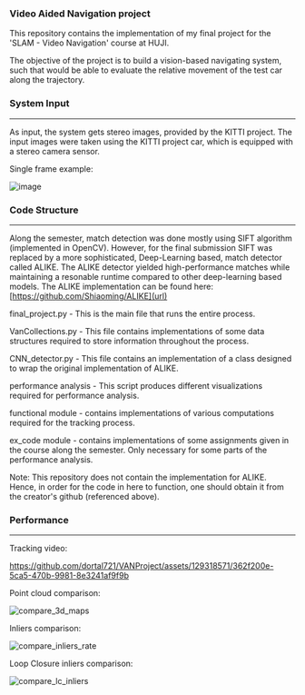### Video Aided Navigation project ### 

This repository contains the implementation of my final project for the 'SLAM - Video Navigation' course at HUJI. 

The objective of the project is to build a vision-based navigating system, such that would be able to evaluate the relative movement of the test car along the trajectory.  

### System Input ### 
***
As input, the system gets stereo images, provided by the KITTI project. The input images were taken using the KITTI project car, which is equipped with a stereo camera sensor.

Single frame example: 

![image](https://github.com/dortal721/VANProject/assets/129318571/8ab5f585-70cc-46e8-b096-472a111d8188)

### Code Structure ### 
***
Along the semester, match detection was done mostly using SIFT algorithm (implemented in OpenCV). However, for the final submission SIFT was replaced by a more sophisticated, Deep-Learning based, match detector called ALIKE. The ALIKE detector yielded high-performance matches while maintaining a resonable runtime compared to other deep-learning based models. The ALIKE implementation can be found here: [https://github.com/Shiaoming/ALIKE](url)

final_project.py - This is the main file that runs the entire process. 

VanCollections.py - This file contains implementations of some data structures required to store information throughout the process. 

CNN_detector.py - This file contains an implementation of a class designed to wrap the original implementation of ALIKE. 

performance analysis - This script produces different visualizations required for performance analysis. 

functional module - contains implementations of various computations required for the tracking process. 

ex_code module - contains implementations of some assignments given in the course along the semester. Only necessary for some parts of the performance analysis. 

Note: This repository does not contain the implementation for ALIKE. Hence, in order for the code in here to function, one should obtain it from the creator's github (referenced above).


### Performance ### 
*** 
Tracking video:

https://github.com/dortal721/VANProject/assets/129318571/362f200e-5ca5-470b-9981-8e3241af9f9b  

Point cloud comparison: 

![compare_3d_maps](https://github.com/dortal721/VANProject/assets/129318571/37105d83-5722-4fdd-9e73-da855cf26f87)

Inliers comparison: 

![compare_inliers_rate](https://github.com/dortal721/VANProject/assets/129318571/22c8507e-ca6f-4e0c-bf48-5dd859887f31)

Loop Closure inliers comparison: 

![compare_lc_inliers](https://github.com/dortal721/VANProject/assets/129318571/360fdcef-f8ba-4a41-a015-8c8debd46b8b) 



